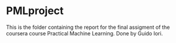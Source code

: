 # PMLproject
This is the folder containing the report for the final assigment of the coursera course Practical Machine Learning. Done by Guido Iori.

